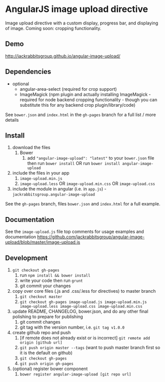 # AngularJS image upload directive

Image upload directive with a custom display, progress bar, and displaying of image.
Coming soon: cropping functionality.

## Demo
http://jackrabbitsgroup.github.io/angular-image-upload/

## Dependencies
- optional
	- angular-area-select (required for crop support)
	- ImageMagick (npm plugin and actually installing ImageMagick - required for node backend cropping functionality - though you can substitute this for any backend crop plugin/library/code)

See `bower.json` and `index.html` in the `gh-pages` branch for a full list / more details

## Install
1. download the files
	1. Bower
		1. add `"angular-image-upload": "latest"` to your `bower.json` file then run `bower install` OR run `bower install angular-image-upload`
2. include the files in your app
	1. `image-upload.min.js`
	2. `image-upload.less` OR `image-upload.min.css` OR `image-upload.css`
3. include the module in angular (i.e. in `app.js`) - `jackrabbitsgroup.angular-image-upload`

See the `gh-pages` branch, files `bower.json` and `index.html` for a full example.


## Documentation
See the `image-upload.js` file top comments for usage examples and documentation
https://github.com/jackrabbitsgroup/angular-image-upload/blob/master/image-upload.js

## Development

1. `git checkout gh-pages`
	1. run `npm install && bower install`
	2. write your code then run `grunt`
	3. git commit your changes
2. copy over core files (.js and .css/.less for directives) to master branch
	1. `git checkout master`
	2. `git checkout gh-pages image-upload.js image-upload.min.js image-upload.less image-upload.css image-upload.min.css`
3. update README, CHANGELOG, bower.json, and do any other final polishing to prepare for publishing
	1. git commit changes
	2. git tag with the version number, i.e. `git tag v1.0.0`
4. create github repo and push
	1. [if remote does not already exist or is incorrect] `git remote add origin [github url]`
	2. `git push origin master --tags` (want to push master branch first so it is the default on github)
	3. `git checkout gh-pages`
	4. `git push origin gh-pages`
5. (optional) register bower component
	1. `bower register angular-image-upload [git repo url]`
	